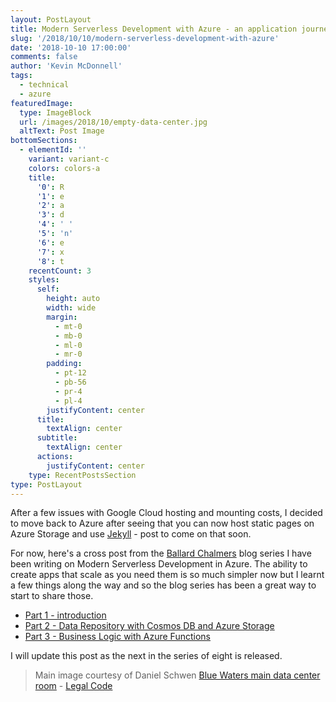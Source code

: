 ```yaml
---
layout: PostLayout
title: Modern Serverless Development with Azure - an application journey
slug: '/2018/10/10/modern-serverless-development-with-azure'
date: '2018-10-10 17:00:00'
comments: false
author: 'Kevin McDonnell'
tags:
  - technical
  - azure
featuredImage:
  type: ImageBlock
  url: /images/2018/10/empty-data-center.jpg
  altText: Post Image
bottomSections:
  - elementId: ''
    variant: variant-c
    colors: colors-a
    title:
      '0': R
      '1': e
      '2': a
      '3': d
      '4': ' '
      '5': 'n'
      '6': e
      '7': x
      '8': t
    recentCount: 3
    styles:
      self:
        height: auto
        width: wide
        margin:
          - mt-0
          - mb-0
          - ml-0
          - mr-0
        padding:
          - pt-12
          - pb-56
          - pr-4
          - pl-4
        justifyContent: center
      title:
        textAlign: center
      subtitle:
        textAlign: center
      actions:
        justifyContent: center
    type: RecentPostsSection
type: PostLayout
---
```


After a few issues with Google Cloud hosting and mounting costs, I decided to move back to Azure after seeing that you can now host static pages on Azure Storage and use [Jekyll](https://jekyllrb.com/) - post to come on that soon.

For now, here's a cross post from the [Ballard Chalmers](https://ballardchalmers.com) blog series I have been writing on Modern Serverless Development in Azure. The ability to create apps that scale as you need them is so much simpler now but I learnt a few things along the way and so the blog series has been a great way to start to share those.

- [Part 1 - introduction](https://ballardchalmers.com/2018/08/08/modern-serverless-development-part-1-an-application-journey-series/)
- [Part 2 - Data Repository with Cosmos DB and Azure Storage](https://ballardchalmers.com/2018/08/21/modern-serverless-development-part-2-data-repository-with-cosmos-db-and-azure-storage/)
- [Part 3 - Business Logic with Azure Functions](https://ballardchalmers.com/2018/09/24/modern-serverless-development-part-3-business-logic-azure-functions/)

I will update this post as the next in the series of eight is released.

> Main image courtesy of Daniel Schwen [Blue Waters main data center room](https://commons.wikimedia.org/wiki/File:Blue_Waters_main_data_center_room.jpg) - [Legal Code](https://creativecommons.org/licenses/by-sa/4.0/legalcode)
